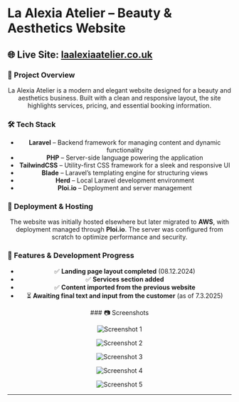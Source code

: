 # La Alexia Atelier – Beauty & Aesthetics Website  

## 🌐 Live Site: [laalexiaatelier.co.uk](https://laalexiaatelier.co.uk/)  

### 📌 Project Overview  
<p align="center">La Alexia Atelier is a modern and elegant website designed for a beauty and aesthetics business. Built with a clean and responsive layout, the site highlights services, pricing, and essential booking information.</p>

### 🛠️ Tech Stack  
<ul align="center">
  <li><strong>Laravel</strong> – Backend framework for managing content and dynamic functionality</li>
  <li><strong>PHP</strong> – Server-side language powering the application</li>
  <li><strong>TailwindCSS</strong> – Utility-first CSS framework for a sleek and responsive UI</li>
  <li><strong>Blade</strong> – Laravel’s templating engine for structuring views</li>
  <li><strong>Herd</strong> – Local Laravel development environment</li>
  <li><strong>Ploi.io</strong> – Deployment and server management</li>
</ul>

### 🚀 Deployment & Hosting  
<p align="center">The website was initially hosted elsewhere but later migrated to <strong>AWS</strong>, with deployment managed through <strong>Ploi.io</strong>. The server was configured from scratch to optimize performance and security.</p>

### 🔧 Features & Development Progress  
<ul align="center">
  <li>✅ <strong>Landing page layout completed</strong> (08.12.2024)</li>
  <li>✅ <strong>Services section added</strong></li>
  <li>✅ <strong>Content imported from the previous website</strong></li>
  <li>⏳ <strong>Awaiting final text and input from the customer</strong> (as of 7.3.2025)</li>
</ul>

<p  align="center"> ### 📷 Screenshots </p>
<p align="center">
  <img src="https://github.com/user-attachments/assets/6ab735d7-e924-431e-996e-a81de8998237" alt="Screenshot 1" />
</p>

<p align="center">
  <img src="https://github.com/user-attachments/assets/826182e5-d56a-41e6-ad69-63d47df8f471" alt="Screenshot 2" />
</p>

<p align="center">
  <img src="https://github.com/user-attachments/assets/6b7dba35-160b-45bd-9470-b5c4caa3962a" alt="Screenshot 3" />
</p>

<p align="center">
  <img src="https://github.com/user-attachments/assets/ae178282-e7cb-41c1-9298-1e2409f702bb" alt="Screenshot 4" />
</p>

<p align="center">
  <img src="https://github.com/user-attachments/assets/71aaa4af-2acf-4336-8b77-00c31cd32acd" alt="Screenshot 5" />
</p>



---
